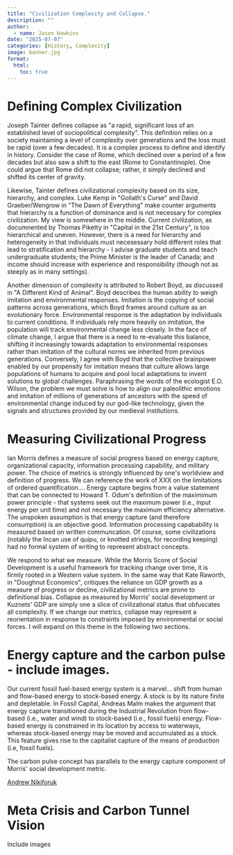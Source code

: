 ```yaml
---
title: "Civilization Complexity and Collapse."
description: ""
author:
  - name: Jason Hawkins
date: "2025-07-07"
categories: [History, Complexity]
image: banner.jpg
format: 
  html:
    toc: true
---
```


# Defining Complex Civilization
Joseph Tainter defines collapse as "a rapid, significant loss of an established level of sociopolitical complexity". This definition relies on a society maintaining a level of complexity over generations and the loss must be rapid (over a few decades). It is a complex process to define and identify in history. Consider the case of Rome, which declined over a period of a few decades but also saw a shift to the east (Rome to Constantinople). One could argue that Rome did not collapse; rather, it simply declined and shifted its center of gravity.

Likewise, Tainter defines civilizational complexity based on its size, hierarchy, and complex. Luke Kemp in "Goliath's Curse" and David Graeber/Wengrow in "The Dawn of Everything" make counter arguments that hierarchy is a function of dominance and is not necessary for complex civilization. My view is somewhere in the middle. Current civilization, as documnented by Thomas Piketty in "Capital in the 21st Century", is too hierarchical and uneven. However, there is a need for hierarchy and heterogeneity in that individuals must necesessary hold different roles that lead to stratification and hierarchy - I advise graduate students and teach undergraduate students; the Prime Minister is the leader of Canada; and income should increase with experience and responsibility (though not as steeply as in many settings).

Another dimension of complexity is attributed to Robert Boyd, as discussed in "A Different Kind of Animal". Boyd describes the human ability to weigh imitation and environmental responses. Imitation is the copying of social patterns across generations, which Boyd frames around culture as an evolutionary force. Environmental response is the adaptation by individuals to current conditions. If individuals rely more heavily on imitation, the population will track environmental change less closely. In the face of climate change, I argue that there is a need to re-evaluate this balance, shifting it increasingly towards adaptation to environmental responses rather than imitation of the cultural norms we inherited from previous generations. Conversely, I agree with Boyd that the collective brainpower enabled by our propensity for imitation means that culture allows large populations of humans to acquire and pool local adaptations to invent solutions to global challenges. Paraphrasing the words of the ecologist E.O. Wilson, the problem we must solve is how to align our paleolithic emotions and imitation of millions of generations of ancestors with the speed of environmental change induced by our god-like technology, given the signals and structures provided by our medieval institutions.

# Measuring Civilizational Progress

Ian Morris defines a measure of social progress based on energy capture, organizational capacity, information processing capability, and military power. The choice of metrics is strongly influenced by one's worldview and definition of progress. We can reference the work of XXX on the limitations of ordered quantification.... Energy capture begins from a value statement that can be connected to Howard T. Odum's definition of the maximimum power principle - that systems seek out the maximum power (i.e., input energy per unit time) and not necessary the maximum efficiency alternative. The unspoken assumption is that energy capture (and therefore consumption) is an objective good. Information processing capabability is measured based on written communcation. Of course, some civilizations (notably the Incan use of quipu, or knotted strings, for recording keeping) had no formal system of writing to represent abstract concepts.

We respond to what we measure. While the Morris Score of Social Development is a useful framework for tracking change over time, it is firmly rooted in a Western value system. In the same way that Kate Raworth, in "Doughnut Economics", critiques the reliance on GDP growth as a measure of progress or decline, civilizational metrics are prone to definitional bias. Collapse as measured by Morris' social development or Kuznets' GDP are simply one a slice of civilizational status that obfuscates all complexity. If we change our metrics, collapse may represent a reorientation in response to constraints imposed by environmental or social forces. I will expand on this theme in the following two sections.

# Energy capture and the carbon pulse - include images.
Our current fossil fuel-based energy system is a marvel... shift from human and flow-based energy to stock-based energy. A stock is by its nature finite and depletable. In Fossil Capital, Andreas Malm makes the argument that energy capture transitioned during the Industrial Revolution from flow-based (i.e., water and wind) to stock-based (i.e., fossil fuels) energy. Flow-based energy is constrained in its location by access to waterways, whereas stock-based energy may be moved and accumulated as a stock. This feature gives rise to the capitalist capture of the means of production (i.e, fossil fuels).

The carbon pulse concept has parallels to the energy capture component of Morris' social development metric.

[Andrew Nikiforuk](https://greystonebooks.com/products/the-energy-of-slaves?srsltid=AfmBOoqzFAFvZ_249bhL5AQw_J7SYMF29_fl2ELzWFPy-ZaXGKBCnZcO)


# Meta Crisis and Carbon Tunnel Vision
Include images